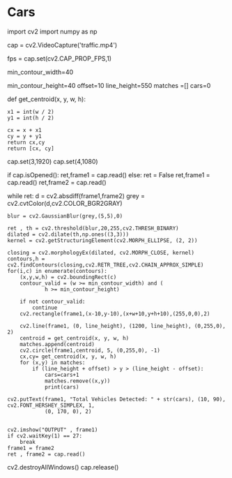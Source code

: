 # Cars

import cv2
import numpy as np

cap = cv2.VideoCapture('traffic.mp4')

fps = cap.set(cv2.CAP_PROP_FPS,1)

min_contour_width=40

min_contour_height=40
offset=10
line_height=550
matches =[]
cars=0

def get_centroid(x, y, w, h):

    x1 = int(w / 2)
    y1 = int(h / 2)

    cx = x + x1
    cy = y + y1
    return cx,cy
    return [cx, cy]


cap.set(3,1920)
cap.set(4,1080)

if cap.isOpened():
    ret,frame1 = cap.read()
else:
    ret = False
ret,frame1 = cap.read()
ret,frame2 = cap.read()

while ret:
    d = cv2.absdiff(frame1,frame2)
    grey = cv2.cvtColor(d,cv2.COLOR_BGR2GRAY)

    blur = cv2.GaussianBlur(grey,(5,5),0)

    ret , th = cv2.threshold(blur,20,255,cv2.THRESH_BINARY)
    dilated = cv2.dilate(th,np.ones((3,3)))
    kernel = cv2.getStructuringElement(cv2.MORPH_ELLIPSE, (2, 2))

    closing = cv2.morphologyEx(dilated, cv2.MORPH_CLOSE, kernel)
    contours,h = cv2.findContours(closing,cv2.RETR_TREE,cv2.CHAIN_APPROX_SIMPLE)
    for(i,c) in enumerate(contours):
        (x,y,w,h) = cv2.boundingRect(c)
        contour_valid = (w >= min_contour_width) and (
                h >= min_contour_height)

        if not contour_valid:
            continue
        cv2.rectangle(frame1,(x-10,y-10),(x+w+10,y+h+10),(255,0,0),2)

        cv2.line(frame1, (0, line_height), (1200, line_height), (0,255,0), 2)
        centroid = get_centroid(x, y, w, h)
        matches.append(centroid)
        cv2.circle(frame1,centroid, 5, (0,255,0), -1)
        cx,cy= get_centroid(x, y, w, h)
        for (x,y) in matches:
            if (line_height + offset) > y > (line_height - offset):
                cars=cars+1
                matches.remove((x,y))
                print(cars)

    cv2.putText(frame1, "Total Vehicles Detected: " + str(cars), (10, 90), cv2.FONT_HERSHEY_SIMPLEX, 1,
                (0, 170, 0), 2)


    cv2.imshow("OUTPUT" , frame1)
    if cv2.waitKey(1) == 27:
        break
    frame1 = frame2
    ret , frame2 = cap.read()

cv2.destroyAllWindows()
cap.release()
